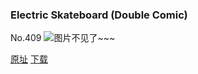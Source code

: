 ### Electric Skateboard (Double Comic)
No.409
![图片不见了~~~](https://imgs.xkcd.com/comics/electric_skateboard_double_comic.png)

[原址](https://xkcd.com//409) [下载](https://imgs.xkcd.com/comics/electric_skateboard_double_comic.png)

